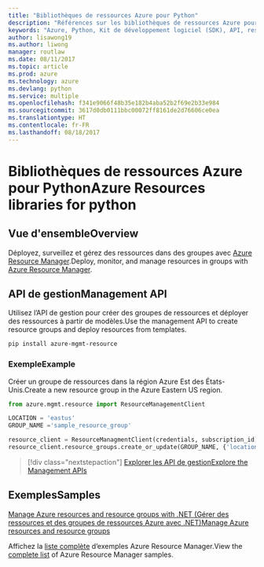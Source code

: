 ```yaml
---
title: "Bibliothèques de ressources Azure pour Python"
description: "Références sur les bibliothèques de ressources Azure pour Python"
keywords: "Azure, Python, Kit de développement logiciel (SDK), API, ressources"
author: lisawong19
ms.author: liwong
manager: routlaw
ms.date: 08/11/2017
ms.topic: article
ms.prod: azure
ms.technology: azure
ms.devlang: python
ms.service: multiple
ms.openlocfilehash: f341e9066f48b35e182b4aba52b2f69e2b33e984
ms.sourcegitcommit: 3617d0db0111bbc00072ff8161de2d76606ce0ea
ms.translationtype: HT
ms.contentlocale: fr-FR
ms.lasthandoff: 08/18/2017
---
```

# <a name="azure-resources-libraries-for-python"></a><span data-ttu-id="77228-104">Bibliothèques de ressources Azure pour Python</span><span class="sxs-lookup"><span data-stu-id="77228-104">Azure Resources libraries for python</span></span>

## <a name="overview"></a><span data-ttu-id="77228-105">Vue d'ensemble</span><span class="sxs-lookup"><span data-stu-id="77228-105">Overview</span></span> 
<span data-ttu-id="77228-106">Déployez, surveillez et gérez des ressources dans des groupes avec [Azure Resource Manager](https://docs.microsoft.com/en-us/azure/azure-resource-manager/resource-group-overview).</span><span class="sxs-lookup"><span data-stu-id="77228-106">Deploy, monitor, and manage resources in groups with [Azure Resource Manager](https://docs.microsoft.com/en-us/azure/azure-resource-manager/resource-group-overview).</span></span>

## <a name="management-api"></a><span data-ttu-id="77228-107">API de gestion</span><span class="sxs-lookup"><span data-stu-id="77228-107">Management API</span></span>
<span data-ttu-id="77228-108">Utilisez l’API de gestion pour créer des groupes de ressources et déployer des ressources à partir de modèles.</span><span class="sxs-lookup"><span data-stu-id="77228-108">Use the management API to create resource groups and deploy resources from templates.</span></span>

```bash
pip install azure-mgmt-resource
```
### <a name="example"></a><span data-ttu-id="77228-109">Exemple</span><span class="sxs-lookup"><span data-stu-id="77228-109">Example</span></span> 
<span data-ttu-id="77228-110">Créer un groupe de ressources dans la région Azure Est des États-Unis.</span><span class="sxs-lookup"><span data-stu-id="77228-110">Create a new resource group in the Azure Eastern US region.</span></span>

```python
from azure.mgmt.resource import ResourceManagementClient

LOCATION = 'eastus'
GROUP_NAME ='sample_resource_group'

resource_client = ResourceManagmentClient(credentials, subscription_id)
resource_client.resource_groups.create_or_update(GROUP_NAME, {'location': LOCATION})
```

> [!div class="nextstepaction"]
> [<span data-ttu-id="77228-111">Explorer les API de gestion</span><span class="sxs-lookup"><span data-stu-id="77228-111">Explore the Management APIs</span></span>](/python/api/overview/azure/resources/managementlibrary)

## <a name="samples"></a><span data-ttu-id="77228-112">Exemples</span><span class="sxs-lookup"><span data-stu-id="77228-112">Samples</span></span>
[<span data-ttu-id="77228-113">Manage Azure resources and resource groups with .NET (Gérer des ressources et des groupes de ressources Azure avec .NET)</span><span class="sxs-lookup"><span data-stu-id="77228-113">Manage Azure resources and resource groups</span></span>](https://github.com/Azure-Samples/resource-manager-python-resources-and-groups)

<span data-ttu-id="77228-114">Affichez la [liste complète](https://azure.microsoft.com/resources/samples/?platform=python&term=resource) d’exemples Azure Resource Manager.</span><span class="sxs-lookup"><span data-stu-id="77228-114">View the [complete list](https://azure.microsoft.com/resources/samples/?platform=python&term=resource) of Azure Resource Manager samples.</span></span>
